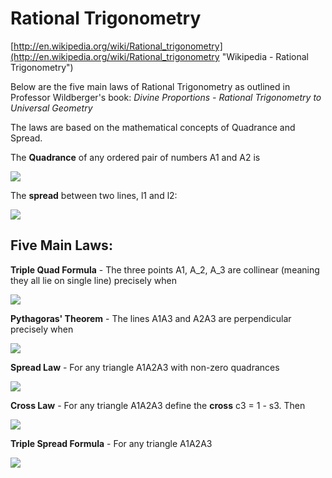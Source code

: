 # Rational Trigonometry #

[http://en.wikipedia.org/wiki/Rational_trigonometry](http://en.wikipedia.org/wiki/Rational_trigonometry "Wikipedia - Rational Trigonometry")

Below are the five main laws of Rational Trigonometry as outlined in Professor Wildberger's book: *Divine Proportions - Rational Trigonometry to Universal Geometry*

The laws are based on the mathematical concepts of Quadrance and Spread.

The **Quadrance** of any ordered pair of numbers A1 and A2 is

![](http://www.sciweavers.org/upload/Tex2Img_1394460658/render.png?raw=true)

The **spread** between two lines, l1 and l2:

![](http://www.sciweavers.org/upload/Tex2Img_1394460802/render.png)

## Five Main Laws: ##


**Triple Quad Formula** - The three points A1, A_2, A_3 are collinear (meaning they all lie on single line) precisely when

![](http://www.sciweavers.org/upload/Tex2Img_1394459708/render.png)


**Pythagoras' Theorem** - The lines A1A3 and A2A3 are perpendicular precisely when

![](http://www.sciweavers.org/upload/Tex2Img_1394459817/render.png)


**Spread Law** - For any triangle A1A2A3 with non-zero quadrances 

![](http://www.sciweavers.org/upload/Tex2Img_1394460015/render.png)


**Cross Law** - For any triangle A1A2A3 define the **cross** c3 = 1 - s3. Then

![](http://www.sciweavers.org/upload/Tex2Img_1394460128/render.png)



**Triple Spread Formula** - For any triangle A1A2A3

![](http://www.sciweavers.org/upload/Tex2Img_1394460236/render.png)
